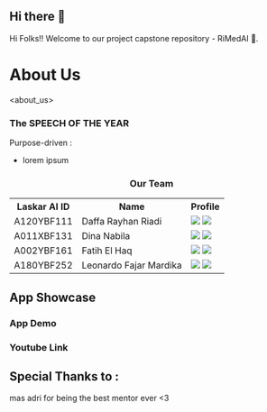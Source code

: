 ## Hi there 👋

Hi Folks!! Welcome to our project capstone repository - RiMedAI 👋.

<!-- # RiMedAI
| ![logo men](https://media.discordapp.net/attachments/1023598916857499680/1114516345367842846/Group_40.png) |"A convenient way to manage your electronics waste."|
|--|--| -->

<!--<div align="center">
  <img src="/assets/image.png" width="100" height="100"><br>
  <i>RiMedAI Slogan</i>
</div>  -->

# About Us
<about_us>

### The SPEECH OF THE YEAR
<latbel> 
  
  Purpose-driven :
- lorem ipsum

<div align="center">
  <h3>Our Team</h3>
  <table align="center">
    <tr>
      <th>Laskar AI ID</th>
      <th>Name</th>
      <th>Profile</th>
    </tr>
    <tr>
      <td>A120YBF111</td>
      <td>Daffa Rayhan Riadi</td>
      <td>
        <a href="https://github.com/daffarayhanriadi"><img src="https://img.shields.io/badge/github-121013?style=for-the-badge&logo=github&logoColor=white"></a>
        <a href="https://www.linkedin.com/in/daffarayhanriadi/"><img src="https://img.shields.io/badge/linkedin-%230077B5.svg?style=for-the-badge&logo=linkedin&logoColor=white"></a>
      </td>
    </tr>
    <tr>
      <td>A011XBF131</td>
      <td>Dina Nabila</td>
      <td>
        <a href="https://github.com/dinanabila"><img src="https://img.shields.io/badge/github-121013?style=for-the-badge&logo=github&logoColor=white"></a>
        <a href="https://www.linkedin.com/in/dinanabila/"><img src="https://img.shields.io/badge/linkedin-%230077B5.svg?style=for-the-badge&logo=linkedin&logoColor=white"></a>
      </td>
    </tr>
    <tr>
      <td>A002YBF161</td>
      <td>Fatih El Haq</td>
      <td>
        <a href="https://github.com/eru2024"><img src="https://img.shields.io/badge/github-121013?style=for-the-badge&logo=github&logoColor=white"></a>
        <a href="https://www.linkedin.com/in/fatihelhaq/"><img src="https://img.shields.io/badge/linkedin-%230077B5.svg?style=for-the-badge&logo=linkedin&logoColor=white"></a>
      </td>
    </tr>
    <tr>
      <td>A180YBF252</td>
      <td>Leonardo Fajar Mardika</td>
      <td>
        <a href="https://github.com/LeonardoFM73"><img src="https://img.shields.io/badge/github-121013?style=for-the-badge&logo=github&logoColor=white"></a>
        <a href="https://www.linkedin.com/in/leonardo-fajar-mardika/"><img src="https://img.shields.io/badge/linkedin-%230077B5.svg?style=for-the-badge&logo=linkedin&logoColor=white"></a>
      </td>
    </tr>
  </table>
</div>

<!-- ### TBA -->
## App Showcase

### App Demo  

### Youtube Link

## Special Thanks to :  
mas adri for being the best mentor ever <3
